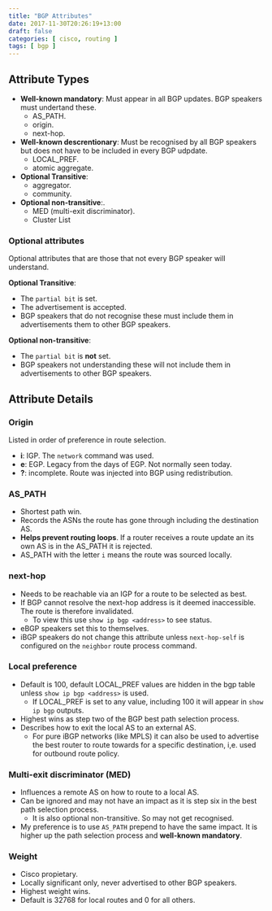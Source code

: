 ```yaml
---
title: "BGP Attributes"
date: 2017-11-30T20:26:19+13:00
draft: false
categories: [ cisco, routing ]
tags: [ bgp ]
---
```


## Attribute Types
* __Well-known mandatory__: Must appear in all BGP updates.  BGP speakers must undertand these.
  * AS_PATH.
  * origin.
  * next-hop.
* __Well-known descrentionary__: Must be recognised by all BGP speakers but does not have to be included in every BGP udpdate.
  * LOCAL_PREF.
  * atomic aggregate.
* __Optional Transitive__:
  * aggregator.
  * community.
* __Optional non-transitive__:.
  * MED (multi-exit discriminator).
  * Cluster List

### Optional attributes
Optional attributes that are those that not every BGP speaker will understand.


__Optional Transitive__:

* The `partial bit` is set.
* The advertisement is accepted.
* BGP speakers that do not recognise these must include them in advertisements them to other BGP speakers.

__Optional non-transitive__:

* The `partial bit` is __not__ set.
* BGP speakers not understanding these will not include them in advertisements to other BGP speakers.

## Attribute Details
### Origin
Listed in order of preference in route selection.

* __i__: IGP.  The `network` command was used.
* __e__: EGP.  Legacy from the days of EGP.  Not normally seen today.
* __?__: incomplete.  Route was injected into BGP using redistribution.

### AS_PATH
* Shortest path win.
* Records the ASNs the route has gone through including the destination AS.
* __Helps prevent routing loops__.  If a router receives a route update an its own AS is in the AS_PATH it is rejected.
* AS_PATH with the letter `i` means the route was sourced locally.

### next-hop
* Needs to be reachable via an IGP for a route to be selected as best.
* If BGP cannot resolve the next-hop address is it deemed inaccessible.  The route is therefore invalidated.
  * To view this use `show ip bgp <address>` to see status.
* eBGP speakers set this to themselves.
* iBGP speakers do not change this attribute unless `next-hop-self` is configured on the `neighbor` route process command.

### Local preference
* Default is 100, default LOCAL_PREF values are hidden in the bgp table unless `show ip bgp <address>` is used.
  * If LOCAL_PREF is set to any value, including 100 it will appear in `show ip bgp` outputs.
* Highest wins as step two of the BGP best path selection process.
* Describes how to exit the local AS to an external AS.
  * For pure iBGP networks (like MPLS) it can also be used to advertise the best router to route towards for a specific destination, i,e. used for outbound route policy.

### Multi-exit discriminator (MED)
* Influences a remote AS on how to route to a local AS.
* Can be ignored and may not have an impact as it is step six in the best path selection process.
  * It is also optional non-transitive.  So may not get recognised.
* My preference is to use `AS_PATH` prepend to have the same impact.  It is higher up the path selection process and __well-known mandatory__.

### Weight
* Cisco propietary.
* Locally significant only, never advertised to other BGP speakers.
* Highest weight wins.
* Default is 32768 for local routes and 0 for all others.
